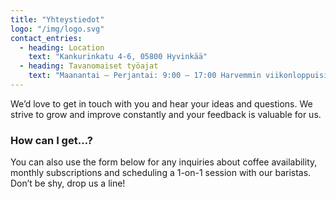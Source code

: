 ```yaml
---
title: "Yhteystiedot"
logo: "/img/logo.svg"
contact_entries:
  - heading: Location
    text: "Kankurinkatu 4-6, 05800 Hyvinkää"
  - heading: Tavanomaiset työajat
    text: "Maanantai – Perjantai: 9:00 – 17:00 Harvemmin viikonloppuisin"
---
```


We’d love to get in touch with you and hear your ideas and
questions. We strive to grow and improve constantly and your feedback
is valuable for us.

<h3 class="f4 b lh-title mb2">How can I get…?</h3>

You can also use the form below for any inquiries about coffee
availability, monthly subscriptions and scheduling a 1-on-1 session
with our baristas. Don’t be shy, drop us a line!
